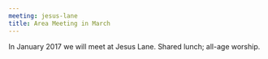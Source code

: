 ```yaml
---
meeting: jesus-lane
title: Area Meeting in March
---
```


In January 2017 we will meet at Jesus Lane. Shared lunch; all-age worship.
